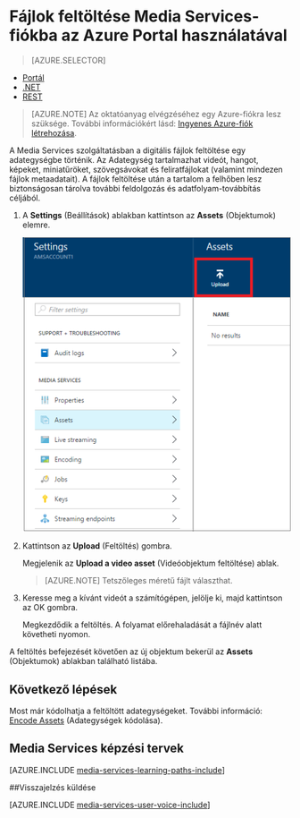 <properties
    pageTitle=" Fájlok feltöltése Media Services-fiókba az Azure Portal használatával | Microsoft Azure"
    description="Ez az oktatóprogram végigvezeti azon lépéseken, amelyek segítségével fájlokat tölthet fel egy Media Services-fiókba az Azure Portal használatával."
    services="media-services"
    documentationCenter=""
    authors="Juliako"
    manager="erikre"
    editor=""/>

<tags
    ms.service="media-services"
    ms.workload="media"
    ms.tgt_pltfrm="na"
    ms.devlang="na"
    ms.topic="get-started-article"
    ms.date="08/29/2016"
    ms.author="juliako"/>


# Fájlok feltöltése Media Services-fiókba az Azure Portal használatával 

> [AZURE.SELECTOR]
- [Portál](media-services-portal-upload-files.md)
- [.NET](media-services-dotnet-upload-files.md)
- [REST](media-services-rest-upload-files.md)

> [AZURE.NOTE] Az oktatóanyag elvégzéséhez egy Azure-fiókra lesz szüksége. További információkért lásd: [Ingyenes Azure-fiók létrehozása](https://azure.microsoft.com/pricing/free-trial/). 

A Media Services szolgáltatásban a digitális fájlok feltöltése egy adategységbe történik. Az Adategység tartalmazhat videót, hangot, képeket, miniatűröket, szövegsávokat és feliratfájlokat (valamint mindezen fájlok metaadatait). A fájlok feltöltése után a tartalom a felhőben lesz biztonságosan tárolva további feldolgozás és adatfolyam-továbbítás céljából.
 
1. A **Settings** (Beállítások) ablakban kattintson az **Assets** (Objektumok) elemre.

    ![Fájlok feltöltése](./media/media-services-portal-vod-get-started/media-services-upload.png)

3. Kattintson az **Upload** (Feltöltés) gombra.

    Megjelenik az **Upload a video asset** (Videóobjektum feltöltése) ablak.

    >[AZURE.NOTE] Tetszőleges méretű fájlt választhat.
    
4. Keresse meg a kívánt videót a számítógépen, jelölje ki, majd kattintson az OK gombra.  

    Megkezdődik a feltöltés. A folyamat előrehaladását a fájlnév alatt követheti nyomon.  

A feltöltés befejezését követően az új objektum bekerül az **Assets** (Objektumok) ablakban található listába. 


## Következő lépések

Most már kódolhatja a feltöltött adategységeket. További információ: [Encode Assets](media-services-portal-encode.md) (Adategységek kódolása).

## Media Services képzési tervek

[AZURE.INCLUDE [media-services-learning-paths-include](../../includes/media-services-learning-paths-include.md)]

##Visszajelzés küldése

[AZURE.INCLUDE [media-services-user-voice-include](../../includes/media-services-user-voice-include.md)]





<!--HONumber=sep16_HO1-->


